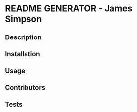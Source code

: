 # README GENERATOR - James Simpson

## Description

## Installation

## Usage

## Contributors

## Tests

